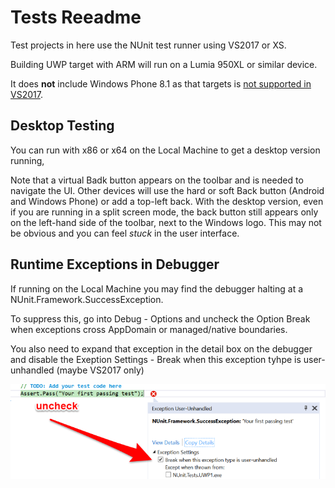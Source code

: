 Tests Reeadme 
==========

Test projects in here use the NUnit test runner using VS2017 or XS.

Building UWP target with ARM will run on a Lumia 950XL or similar device.

It does **not** include Windows Phone 8.1 as that targets 
is [not supported in VS2017]( https://www.visualstudio.com/en-us/productinfo/vs2017-compatibility-vs).

Desktop Testing
---------------
You can run with x86 or x64 on the Local Machine to get a desktop version running, 

Note that a virtual Badk button appears on the toolbar and is needed to navigate the UI. Other devices will use the hard or soft Back button (Android and Windows Phone) or add a top-left back. With the desktop version, even if you are running in a split screen mode, the back button still appears only on the left-hand side of the toolbar, next to the Windows logo. This may not be obvious and you can feel _stuck_ in the user interface.

Runtime Exceptions in Debugger
------------------------------
If running on the Local Machine you may find the debugger halting at a NUnit.Framework.SuccessException.

To suppress this, go into Debug - Options  and uncheck the Option
Break when exceptions cross AppDomain or managed/native boundaries.

You also need to expand that exception in the detail box on the debugger and disable the 
Exeption Settings - Break when this exception tyhpe is user-unhandled (maybe VS2017 only)

![](README._exception.png)
